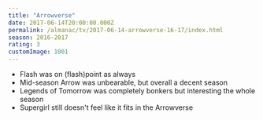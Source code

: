 ```yaml
---
title: "Arrowverse"
date: 2017-06-14T20:00:00.000Z
permalink: /almanac/tv/2017-06-14-arrowverse-16-17/index.html
season: 2016-2017
rating: 3
customImage: 1001
---
```


- Flash was on (flash)point as always
- Mid-season Arrow was unbearable, but overall a decent season
- Legends of Tomorrow was completely bonkers but interesting the whole season
- Supergirl still doesn't feel like it fits in the Arrowverse